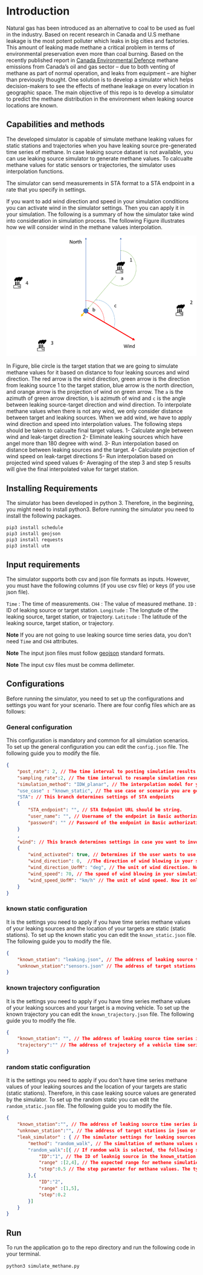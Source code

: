 # Introduction

Natural gas has been introduced as an alternative to coal to be used as fuel in the industry. Based on recent research in Canada and U.S methane leakage is the most potent polluter which leaks in big cities and factories. This amount of leaking made methane a critical problem in terms of environmental preservation even more than coal burning. Based on the recently published report in [Canada Environmental Defence](https://environmentaldefence.ca/report/canadas-methane-gas-problem/) methane emissions from Canada’s oil and gas sector – due to both venting of methane as part of normal operation, and leaks from equipment – are higher than previously thought. One solution is to develop a simulator which helps decision-makers to see the effects of methane leakage on every location in geographic space. The main objective of this repo is to develop a simulator to predict the methane distribution in the environment when leaking source locations are known.

## Capabilities and methods

The developed simulator is capable of simulate methane leaking values for static stations and trajectories when you have leaking source pre-generated time series of methane. In case leaking source dataset is not available, you can use leaking source simulator to generate methane values. To calcualte methane values for static sensors or trajectories, the simulator uses interpolation functions.

The simulator can send measurements in STA format to a STA endpoint in a rate that you specify in settings.

If you want to add wind direction and speed in your simulation conditions you can activate wind in the simulator settings. Then you can apply it in your simulation. The following is a summary of how the simulator take wind into consideration in simulation process. The following Figure illustrates how we will consider wind in the methane values interpolation.

![Figure 1](images/wind.png)

In Figure, blie circle is the target station that we are going to simulate methane values for it based on distance to four leaking sources and wind direction. The red arrow is the wind direction, green arrow is the direction from leaking source 1 to the target station, blue arrow is the north direction, and orange arrow is the projection of wind on green arrow. The `a` is the azimuth of green arrow direction, `b` is azimuth of wind and `c` is the angle between leaking source-target direction and wind direction. To interpolate methane values when there is not any wind, we only consider distance between target and leaking sources. When we add wind, we have to apply wind direction and speed into interpolation values. The following steps should be taken to calcualte final target values.
1- Calculate angle between wind and leak-target direction
2- Eliminate leaking sources which have angel more than 180 degree with wind.
3- Run interpolation based on distance between leaking sources and the target.
4- Calculate projection of wind speed on leak-target directions
5- Run interpolation based on projected wind speed values
6- Averaging of the step 3 and step 5 results will give the final interpolated value for target station.

## Installing Requirements

The simulator has been developed in python 3. Therefore, in the beginning, you might need to install python3. Before running the simulator you need to install the following packages.

```terminal
pip3 install schedule
pip3 install geojson
pip3 install requests
pip3 install utm
```

## Input requirements

The simulator supports both csv and json file formats as inputs. However, you must have the following columns (if you use csv file) or keys (if you use json file).

`Time` : The time of measurements.
`CH4` : The value of measured methane.
`ID` : ID of leaking source or target station.
`Longitude` : The longtude of the leaking source, target station, or trajectory.
`Latitude` : The latitude of the leaking source, target station, or trajectory.

**Note** If you are not going to use leaking source time series data, you don't need `Time` and `CH4` attributes.

**Note** The input json files must follow [geojson](https://datatracker.ietf.org/wg/geojson/charter/) standard formats.

**Note** The input csv files must be comma dellimeter.

## Configurations

Before running the simulator, you need to set up the configurations and settings you want for your scenario. There are four config files which are as follows:

### General configuration

This configuration is mandatory and common for all simulation scenarios. To set up the general configuration you can edit the `config.json` file. The following guide you to modify the file.

```json
{
    "post_rate": 2, // The time interval to posting simulation results to your endpoint. Unit is seceond and datatype is positive integer
    "sampling_rate":2, // The time interval to resample simulation results when you have leaking source temporal results. Unit is seceond and datatype is positive integer
    "simulation_method": "IDW_planar", // The interpolation model for your simulation. The values should be : IDW_planar
    "use_case" : "known_static", // The use case or scenario you are going to simulate the values should be: known_static|knwon_trajectory|random_static. Based on your choice here one of other configs will be epmloyed for the simulation
    "STA": // This branch determines settings of STA endpoints
    {
        "STA_endpoint": "", // STA Endpoint URL should be string.
        "user_name": "", // Username of the endpoint in Basic authorization settings. It is string.
        "password": "" // Password of the endpoint in Basic authorization settings. It is string.
    }
    ,
    "wind": // This branch determines settings in case you want to involve wind model in the simulation
    {
        "wind_activated": true, // Determines if the user wants to use wind in simulation or not. values are true or false
        "wind_direction": 0,  //The direction of wind blowing in your simulation area
        "wind_direction_UofM": "deg", // The unit of wind direction. Now it only reads deg.
        "wind_speed": 70, // The speed of wind blowing in your simulation area
        "wind_speed_UofM": "km/h" // The unit of wind speed. Now it only reads km/h.
    }
}

```

### known static configuration

It is the settings you need to apply if you have time series methane values of your leaking sources and the location of your targets are static (static stations). To set up the known static you can edit the `known_static.json` file. The following guide you to modify the file.

```json
{
    "known_station": "leaking.json", // The address of leaking source time series in json or csv formats.
    "unknown_station":"sensors.json" // The address of target stations in json or csv formats.
}
```

### known trajectory configuration

It is the settings you need to apply if you have time series methane values of your leaking sources and your target is a moving vehicle. To set up the known trajectory you can edit the `known_trajectory.json` file. The following guide you to modify the file.

```json
{
    "known_station": "", // The address of leaking source time series in json or csv formats
    "trajectory":"" // The address of trajectory of a vehicle time series in json or csv formats
}
```

### random static configuration

It is the settings you need to apply if you don't have time series methane values of your leaking sources and the location of your targets are static (static stations). Therefore, in this case leaking source values are generated by the simulator. To set up the random static you can edit the `random_static.json` file. The following guide you to modify the file.

```json
{
    "known_station":"", // The address of leaking source time series in json or csv formats.
    "unknown_station":"", // The address of target stations in json or csv formats.
    "leak_simulator" : { // The simulator settings for leaking sources
        "method": "random_walk", // The simultation of methane values nethod. Now the soppurted values are: random_walk
        "random_walk":[{ // If random walk is selected, the following setting should be applied. You might have an array of leaking sources.
            "ID":"1", // The ID of leaknig source in the known_station file
            "range" :[2,4], // The expected range for methene simulation for this station. Type is a 1x2 array of numbers.
            "step":0.5 // The step parameter for methane values. The type is number.
        },{
            "ID":"2",
            "range" :[1,5],
            "step":0.2
        }]
    }
}
```

## Run

To run the application go to the repo directory and run the following code in your terminal.

`python3 simulate_methane.py`
